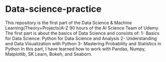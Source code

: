 # Data-science-practice
This repository is the first part of the Data Science & Machine Learning(Theory+Projects)A-Z 90 hours of the AI Science Team of Udemy.
The first part is about the basics of Data Science and consists of:
1- Basics for Data Science: Python for Data Science and Analysis
2- Understanding and Data Visualization with Python
3- Mastering Probability and Statistics in Python
In this part, I have learned how to work with Pandas, Numpy, Matplotlib, SK Learn, Bokeh, and Seaborn.
